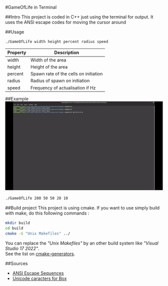 #GameOfLife in Terminal

##Intro
This project is coded in C++ just using the terminal for output.
It uses the ANSI escape codes for moving the cursor around

##Usage
```bash
./GameOfLife width height percent radius speed
```

|Property|Description|
|---|---|
|width|Width of the area|
|height|Height of the area|
|percent|Spawn rate of the cells on initiation|
|radius|Radius of spawn on initiation|
|speed|Frequency of actualisation if Hz|

##Example
![Example](example.gif)
```bash
./GameOfLife 200 50 50 20 10
```

##Build project
This project is using cmake. If you want to use simply build with make, do this following commands :
```bash
mkdir build
cd build
cmake -G "Unix Makefiles" ../
```
You can replace the _"Unix Makefiles"_ by an other build system like _"Visual Studio 17 2022"_.\
See the list on [cmake-generators](https://cmake.org/cmake/help/latest/manual/cmake-generators.7.html).

##Sources
- [ANSI Escape Sequences](https://gist.github.com/fnky/458719343aabd01cfb17a3a4f7296797)
- [Unicode caracters for Box](https://en.wikipedia.org/wiki/List_of_Unicode_characters#Box_Drawing)